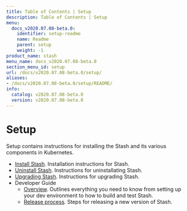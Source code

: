 ```yaml
---
title: Table of Contents | Setup
description: Table of Contents | Setup
menu:
  docs_v2020.07.08-beta.0:
    identifier: setup-readme
    name: Readme
    parent: setup
    weight: -1
product_name: stash
menu_name: docs_v2020.07.08-beta.0
section_menu_id: setup
url: /docs/v2020.07.08-beta.0/setup/
aliases:
- /docs/v2020.07.08-beta.0/setup/README/
info:
  catalog: v2020.07.08-beta.0
  version: v2020.07.08-beta.0
---
```


# Setup

Setup contains instructions for installing the Stash and its various components in Kubernetes.

- [Install Stash](/docs/v2020.07.08-beta.0/setup/install). Installation instructions for Stash.
- [Uninstall Stash](/docs/v2020.07.08-beta.0/setup/uninstall). Instructions for uninstallating Stash.
- [Upgrading Stash](/docs/v2020.07.08-beta.0/setup/upgrade). Instructions for upgrading Stash.
- Developer Guide
  - [Overview](/docs/v2020.07.08-beta.0/setup/developer-guide/overview). Outlines everything you need to know from setting up your dev environment to how to build and test Stash.
  - [Release process](/docs/v2020.07.08-beta.0/setup/developer-guide/release). Steps for releasing a new version of Stash.
